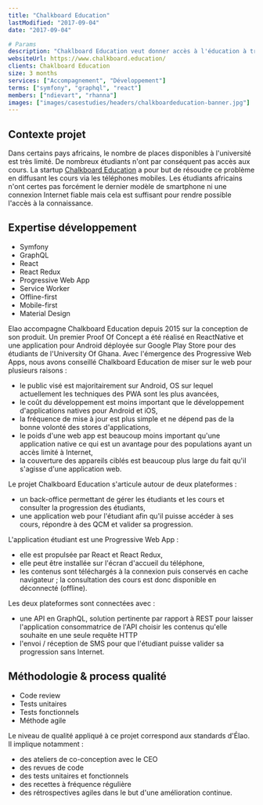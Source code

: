 ```yaml
---
title: "Chalkboard Education"
lastModified: "2017-09-04"
date: "2017-09-04"

# Params
description: "Chaklboard Education veut donner accès à l'éducation à travers une application mobile dans des pays d'Afrique où l'accès à l'université est encore trop limité."
websiteUrl: https://www.chalkboard.education/
clients: Chaklboard Education
size: 3 months
services: ["Accompagnement", "Développement"]
terms: ["symfony", "graphql", "react"]
members: ["ndievart", "rhanna"]
images: ["images/casestudies/headers/chalkboardeducation-banner.jpg"]
---
```


## Contexte projet

Dans certains pays africains, le nombre de places disponibles à l'université est très limité.
De nombreux étudiants n'ont par conséquent pas accès aux cours.
La startup <a href="https://chalkboard.education/">Chalkboard Education</a> a pour but de résoudre ce problème en diffusant les cours via les téléphones mobiles.
Les étudiants africains n'ont certes pas forcément le dernier modèle de smartphone ni une connexion Internet fiable mais cela est suffisant pour rendre possible l'accès à la connaissance.

## Expertise développement

* Symfony
* GraphQL
* React
* React Redux
* Progressive Web App
* Service Worker
* Offline-first
* Mobile-first
* Material Design

Elao accompagne Chalkboard Education depuis 2015 sur la conception de son produit.
Un premier Proof Of Concept a été réalisé en ReactNative et une application pour Android déployée sur Google Play Store pour des étudiants de l'University Of Ghana.
Avec l'émergence des Progressive Web Apps, nous avons conseillé Chalkboard Education de miser sur le web pour plusieurs raisons :

* le public visé est majoritairement sur Android, OS sur lequel actuellement les techniques des PWA sont les plus avancées,
* le coût du développement est moins important que le développement d'applications natives pour Android et iOS,
* la fréquence de mise à jour est plus simple et ne dépend pas de la bonne volonté des stores d'applications,
* le poids d'une web app est beaucoup moins important qu'une application native ce qui est un avantage pour des populations ayant un accès limité à Internet,
* la couverture des appareils ciblés est beaucoup plus large du fait qu'il s'agisse d'une application web.

Le projet Chalkboard Education s'articule autour de deux plateformes :
    
* un back-office permettant de gérer les étudiants et les cours et consulter la progression des étudiants,
* une application web pour l'étudiant afin qu'il puisse accéder à ses cours, répondre à des QCM et valider sa progression.
            
L'application étudiant est une Progressive Web App :

* elle est propulsée par React et React Redux,
* elle peut être installée sur l'écran d'accueil du téléphone,
* les contenus sont téléchargés à la connexion puis conservés en cache navigateur ; la consultation des cours est donc disponible en déconnecté (offline).

Les deux plateformes sont connectées avec :

* une API en GraphQL, solution pertinente par rapport à REST pour laisser l'application consommatrice de l'API choisir les contenus qu'elle souhaite en une seule requête HTTP
* l'envoi / réception de SMS pour que l'étudiant puisse valider sa progression sans Internet.

## Méthodologie & process qualité

* Code review
* Tests unitaires
* Tests fonctionnels
* Méthode agile

Le niveau de qualité appliqué à ce projet correspond aux standards d'Élao. Il implique notamment :

* des ateliers de co-conception avec le CEO
* des revues de code
* des tests unitaires et fonctionnels
* des recettes à fréquence régulière
* des rétrospectives agiles dans le but d'une amélioration continue.
